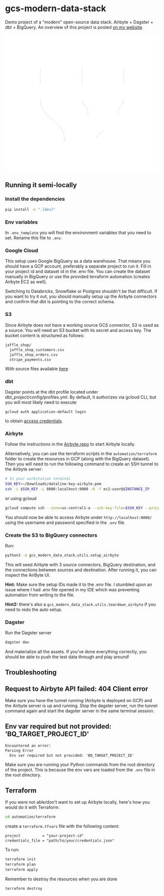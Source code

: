 # gcs-modern-data-stack
Demo project of a "modern" open-source data stack. Airbyte + Dagster + dbt + BigQuery. An overview of this project is posted [on my website](https://cogitovirus/posts/20230320-open-source-data-stack-poc/).

![Alt text](Global_Asset_Lineage.svg)

## Running it semi-locally

### Install the dependencies
```sh
pip install -e ".[dev]"
```

### Env variables
In `.env_template` you will find the environment variables that you need to set. Rename this file to `.env`.

### Google Cloud
This setup uses Google BigQuery as a data warehouse. That means you should have a GCP account, preferably a separate project to run it. Fill in your project id and dataset id in the .env file. You can create the dataset manually in BigQuery or use the provided terraform automation (creates Airbyte EC2 as well).

Switching to Databricks, Snowflake or Postgres shouldn't be that difficult. If you want to try it out, you should manually setup up the Airbyte connectors and confirm that dbt is pointing to the correct schema.

### S3
Since Airbyte does not have a working source GCS connector, S3 is used as a source. You will need an S3 bucket with its secret and access key. The bucket content is structured as follows:
```
jaffle_shop/
  jaffle_shop_customers.csv
  jaffle_shop_orders.csv
  stripe_payments.csv
```
With source files available [here](https://github.com/dbt-labs/jaffle_shop/tree/main/seeds)

### dbt
Dagster points at the dbt profile located under dbt_project/config/profiles.yml. By default, it authorizes via gcloud CLI, but you will most likely need to execute
```
gcloud auth application-default login
```
to obtain [access credentials](https://cloud.google.com/sdk/gcloud/reference/auth/application-default/login).


### Airbyte
Follow the instructions in the [Airbyte repo](https://docs.airbyte.com/deploying-airbyte/local-deployment/) to start Airbyte locally.

Alternatively, you can use the terraform scripts in the `automation/terraform` folder to create the resources in GCP (along with the BigQuery dataset). Then you will need to run the following command to create an SSH tunnel to the Airbyte server:
```sh
# In your workstation terminal
SSH_KEY=~/Downloads/dataline-key-airbyte.pem
ssh -i $SSH_KEY -L 8000:localhost:8000 -N -f ec2-user@$INSTANCE_IP
```
or using gcloud
```sh
gcloud compute ssh --zone=us-central1-a --ssh-key-file=$SSH_KEY --project=$PROJECT_ID $INSTANCE_NAME -- -L 8000:localhost:8000 -N -f
```

You should now be able to access Airbyte under `http://localhost:8000/` using the username and password specified in the `.env` file.

### Create the S3 to BigQuery connectors
Run:

```sh
python3 -m gcs_modern_data_stack.utils.setup_airbyte
```
This will seed Airbyte with 3 source connectors, BigQuery destination, and the connections between sources and destination. After running it, you can inspect the AirByte UI.

**Hint:** Make sure the setup IDs made it to the .env file. I stumbled upon an issue where I had .env file opened in my IDE which was preventing automation from writing to the file.

**Hint2:** there's also a `gcs_modern_data_stack.utils.teardown_airbyte` if you need to redo the auto setup.

### Dagster
Run the Dagster server
```sh
dagster dev
```
And materialize all the assets. If you've done everything correctly, you should be able to push the test data through and play around!

## Troubleshooting

## Request to Airbyte API failed: 404 Client error
Make sure you have the tunnel running (Airbyte is deployed on GCP) and the Airbyte server is up and running. Stop the dagster server, run the tunnel command again and start the dagster server in the same terminal session.

## Env var required but not provided: 'BQ_TARGET_PROJECT_ID'
```
Encountered an error:
Parsing Error
  Env var required but not provided: 'BQ_TARGET_PROJECT_ID'
```
Make sure you are running your Python commands from the root directory of the project. This is because the env vars are loaded from the `.env` file in the root directory.

## Terraform
If you were not able/don't want to set up Airbyte locally, here's how you would do it with Terraform:
```sh
cd automation/terraform
```
create a `terraform.tfvars` file with the following content:

```hcl
project          = "your-project-id"
credentials_file = "path/to/your/credentials.json"
```

To run:
```sh
terraform init
terraform plan
terraform apply
```
Remember to destroy the resources when you are done
```sh
terraform destroy
```
